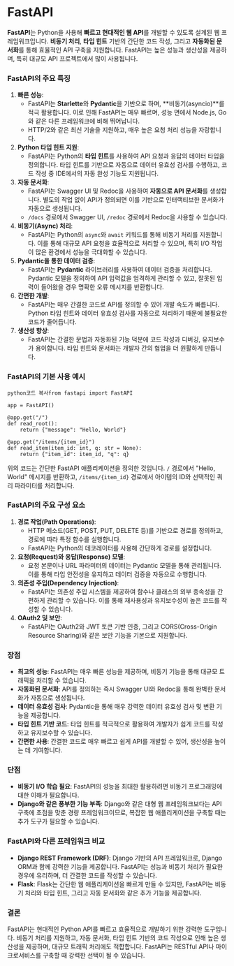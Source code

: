# FastAPI

**FastAPI**는 Python을 사용해 **빠르고 현대적인 웹 API**를 개발할 수 있도록 설계된 웹 프레임워크입니다. **비동기 처리**, **타입 힌트** 기반의 간단한 코드 작성, 그리고 **자동화된 문서화**를 통해 효율적인 API 구축을 지원합니다. FastAPI는 높은 성능과 생산성을 제공하며, 특히 대규모 API 프로젝트에서 많이 사용됩니다.

### **FastAPI의 주요 특징**

1. **빠른 성능**:
   - FastAPI는 **Starlette**와 **Pydantic**을 기반으로 하며, **비동기(asyncio)**를 적극 활용합니다. 이로 인해 FastAPI는 매우 빠르며, 성능 면에서 Node.js, Go와 같은 다른 프레임워크에 비해 뛰어납니다.
   - HTTP/2와 같은 최신 기술을 지원하고, 매우 높은 요청 처리 성능을 자랑합니다.
2. **Python 타입 힌트 지원**:
   - FastAPI는 Python의 **타입 힌트**를 사용하여 API 요청과 응답의 데이터 타입을 정의합니다. 타입 힌트를 기반으로 자동으로 데이터 유효성 검사를 수행하고, 코드 작성 중 IDE에서의 자동 완성 기능도 지원됩니다.
3. **자동 문서화**:
   - FastAPI는 Swagger UI 및 Redoc을 사용하여 **자동으로 API 문서화**를 생성합니다. 별도의 작업 없이 API가 정의되면 이를 기반으로 인터랙티브한 문서화가 자동으로 생성됩니다.
   - `/docs` 경로에서 Swagger UI, `/redoc` 경로에서 Redoc을 사용할 수 있습니다.
4. **비동기(Async) 처리**:
   - FastAPI는 Python의 `async`와 `await` 키워드를 통해 비동기 처리를 지원합니다. 이를 통해 대규모 API 요청을 효율적으로 처리할 수 있으며, 특히 I/O 작업이 많은 환경에서 성능을 극대화할 수 있습니다.
5. **Pydantic을 통한 데이터 검증**:
   - FastAPI는 **Pydantic** 라이브러리를 사용하여 데이터 검증을 처리합니다. Pydantic 모델을 정의하여 API 입력값을 엄격하게 관리할 수 있고, 잘못된 입력이 들어왔을 경우 명확한 오류 메시지를 반환합니다.
6. **간편한 개발**:
   - FastAPI는 매우 간결한 코드로 API를 정의할 수 있어 개발 속도가 빠릅니다. Python 타입 힌트와 데이터 유효성 검사를 자동으로 처리하기 때문에 불필요한 코드가 줄어듭니다.
7. **생산성 향상**:
   - FastAPI는 간결한 문법과 자동화된 기능 덕분에 코드 작성과 디버깅, 유지보수가 용이합니다. 타입 힌트와 문서화는 개발자 간의 협업을 더 원활하게 만듭니다.

### **FastAPI의 기본 사용 예시**

```
python코드 복사from fastapi import FastAPI

app = FastAPI()

@app.get("/")
def read_root():
    return {"message": "Hello, World"}

@app.get("/items/{item_id}")
def read_item(item_id: int, q: str = None):
    return {"item_id": item_id, "q": q}
```

위의 코드는 간단한 FastAPI 애플리케이션을 정의한 것입니다. `/` 경로에서 "Hello, World" 메시지를 반환하고, `/items/{item_id}` 경로에서 아이템의 ID와 선택적인 쿼리 파라미터를 처리합니다.

### **FastAPI의 주요 구성 요소**

1. **경로 작업(Path Operations)**:
   - HTTP 메소드(GET, POST, PUT, DELETE 등)를 기반으로 경로를 정의하고, 경로에 따라 특정 함수를 실행합니다.
   - FastAPI는 Python의 데코레이터를 사용해 간단하게 경로를 설정합니다.
2. **요청(Request)와 응답(Response) 모델**:
   - 요청 본문이나 URL 파라미터의 데이터는 Pydantic 모델을 통해 관리됩니다. 이를 통해 타입 안전성을 유지하고 데이터 검증을 자동으로 수행합니다.
3. **의존성 주입(Dependency Injection)**:
   - FastAPI는 의존성 주입 시스템을 제공하여 함수나 클래스의 외부 종속성을 간편하게 관리할 수 있습니다. 이를 통해 재사용성과 유지보수성이 높은 코드를 작성할 수 있습니다.
4. **OAuth2 및 보안**:
   - FastAPI는 OAuth2와 JWT 토큰 기반 인증, 그리고 CORS(Cross-Origin Resource Sharing)와 같은 보안 기능을 기본으로 지원합니다.

### **장점**

- **최고의 성능**: FastAPI는 매우 빠른 성능을 제공하며, 비동기 기능을 통해 대규모 트래픽을 처리할 수 있습니다.
- **자동화된 문서화**: API를 정의하는 즉시 Swagger UI와 Redoc을 통해 완벽한 문서화가 자동으로 생성됩니다.
- **데이터 유효성 검사**: Pydantic을 통해 매우 강력한 데이터 유효성 검사 및 변환 기능을 제공합니다.
- **타입 힌트 기반 코드**: 타입 힌트를 적극적으로 활용하여 개발자가 쉽게 코드를 작성하고 유지보수할 수 있습니다.
- **간편한 사용**: 간결한 코드로 매우 빠르고 쉽게 API를 개발할 수 있어, 생산성을 높이는 데 기여합니다.

### **단점**

- **비동기 I/O 학습 필요**: FastAPI의 성능을 최대한 활용하려면 비동기 프로그래밍에 대한 이해가 필요합니다.
- **Django와 같은 풍부한 기능 부족**: Django와 같은 대형 웹 프레임워크보다는 API 구축에 초점을 맞춘 경량 프레임워크이므로, 복잡한 웹 애플리케이션을 구축할 때는 추가 도구가 필요할 수 있습니다.

### **FastAPI와 다른 프레임워크 비교**

- **Django REST Framework (DRF)**: Django 기반의 API 프레임워크로, Django ORM과 함께 강력한 기능을 제공합니다. FastAPI는 성능과 비동기 처리가 필요한 경우에 유리하며, 더 간결한 코드를 작성할 수 있습니다.
- **Flask**: Flask는 간단한 웹 애플리케이션을 빠르게 만들 수 있지만, FastAPI는 비동기 처리와 타입 힌트, 그리고 자동 문서화와 같은 추가 기능을 제공합니다.

### **결론**

FastAPI는 현대적인 Python API를 빠르고 효율적으로 개발하기 위한 강력한 도구입니다. 비동기 처리를 지원하고, 자동 문서화, 타입 힌트 기반의 코드 작성으로 인해 높은 생산성을 제공하며, 대규모 트래픽 처리에도 적합합니다. FastAPI는 RESTful API나 마이크로서비스를 구축할 때 강력한 선택이 될 수 있습니다.